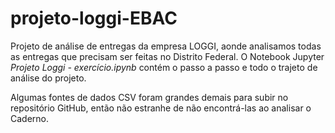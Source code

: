 # projeto-loggi-EBAC
Projeto de análise de entregas da empresa LOGGI, aonde analisamos todas as entregas que precisam ser feitas no Distrito Federal. 
O Notebook Jupyter *Projeto Loggi - exercício.ipynb* contém o passo a passo e todo o trajeto de análise do projeto.

Algumas fontes de dados CSV foram grandes demais para subir no repositório GitHub, então não estranhe de não encontrá-las ao analisar o Caderno.
